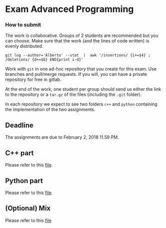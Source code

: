 # Exam Advanced Programming
### How to submit
The work is collaborative. Groups of 2 students are recommended but you can choose. Make sure that the work (and the lines of code written) is evenly distributed.
```
git log --author='Alberto' --stat  |  awk '/insertions/ {i+=$4} ; /deletions/ {d+=$6} END{print i-d}'
```

Work with `git` in one ad-hoc repository that you create for this exam. Use branches and pull/merge requests. If you will, you can have a private repository for free in gitlab.

At the end of the work, one student per group should send us either the link to the repository or a `tar.gz` of the files (including the `.git` folder).

In each repository we expect to see two folders `c++` and `python` containing the implementation of the two assignments.

## Deadline

The assignments are due to February 2, 2018 11.59 PM.


## C++ part

Please refer to this [file](./c++/readme.md).

## Python part

Please refer to this [file](./python/exam_requests.py).

## (Optional) Mix

Please refer to this [file](./mix/readme.md)

